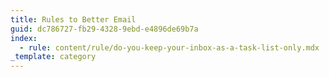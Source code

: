 ```yaml
---
title: Rules to Better Email
guid: dc786727-fb29-4328-9ebd-e4896de69b7a
index:
  - rule: content/rule/do-you-keep-your-inbox-as-a-task-list-only.mdx
_template: category
---
```


